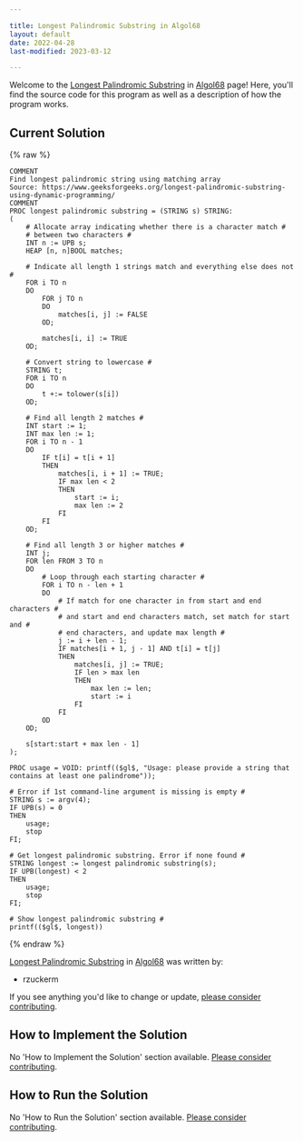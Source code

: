 ```yaml
---

title: Longest Palindromic Substring in Algol68
layout: default
date: 2022-04-28
last-modified: 2023-03-12

---
```


Welcome to the [Longest Palindromic Substring](https://sampleprograms.io/projects/longest-palindromic-substring) in [Algol68](https://sampleprograms.io/languages/algol68) page! Here, you'll find the source code for this program as well as a description of how the program works.

## Current Solution

{% raw %}

```algol68
COMMENT
Find longest palindromic string using matching array
Source: https://www.geeksforgeeks.org/longest-palindromic-substring-using-dynamic-programming/
COMMENT
PROC longest palindromic substring = (STRING s) STRING:
(
    # Allocate array indicating whether there is a character match #
    # between two characters #
    INT n := UPB s;
    HEAP [n, n]BOOL matches;

    # Indicate all length 1 strings match and everything else does not #
    FOR i TO n
    DO
        FOR j TO n
        DO
            matches[i, j] := FALSE
        OD;

        matches[i, i] := TRUE
    OD;

    # Convert string to lowercase #
    STRING t;
    FOR i TO n
    DO
        t +:= tolower(s[i])
    OD;

    # Find all length 2 matches #
    INT start := 1;
    INT max len := 1;
    FOR i TO n - 1
    DO
        IF t[i] = t[i + 1]
        THEN
            matches[i, i + 1] := TRUE;
            IF max len < 2
            THEN
                start := i;
                max len := 2
            FI
        FI
    OD;

    # Find all length 3 or higher matches #
    INT j;
    FOR len FROM 3 TO n
    DO
        # Loop through each starting character #
        FOR i TO n - len + 1
        DO
            # If match for one character in from start and end characters #
            # and start and end characters match, set match for start and #
            # end characters, and update max length #
            j := i + len - 1;
            IF matches[i + 1, j - 1] AND t[i] = t[j]
            THEN
                matches[i, j] := TRUE;
                IF len > max len
                THEN
                    max len := len;
                    start := i
                FI
            FI
        OD
    OD;

    s[start:start + max len - 1]
);

PROC usage = VOID: printf(($gl$, "Usage: please provide a string that contains at least one palindrome"));

# Error if 1st command-line argument is missing is empty #
STRING s := argv(4);
IF UPB(s) = 0
THEN
    usage;
    stop
FI;

# Get longest palindromic substring. Error if none found #
STRING longest := longest palindromic substring(s);
IF UPB(longest) < 2
THEN
    usage;
    stop
FI;

# Show longest palindromic substring #
printf(($gl$, longest))
```

{% endraw %}

[Longest Palindromic Substring](https://sampleprograms.io/projects/longest-palindromic-substring) in [Algol68](https://sampleprograms.io/languages/algol68) was written by:

- rzuckerm

If you see anything you'd like to change or update, [please consider contributing](https://github.com/TheRenegadeCoder/sample-programs).

## How to Implement the Solution

No 'How to Implement the Solution' section available. [Please consider contributing](https://github.com/TheRenegadeCoder/sample-programs-website).

## How to Run the Solution

No 'How to Run the Solution' section available. [Please consider contributing](https://github.com/TheRenegadeCoder/sample-programs-website).